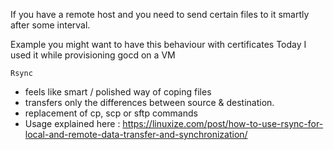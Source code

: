 If you have a remote host and you need to send certain files to it smartly after some interval.

Example you might want to have this behaviour with certificates
Today I used it while provisioning gocd on a VM

    Rsync

* feels like smart / polished way of coping files
* transfers only the differences between source & destination.
* replacement of cp, scp or sftp commands
* Usage explained here : https://linuxize.com/post/how-to-use-rsync-for-local-and-remote-data-transfer-and-synchronization/

